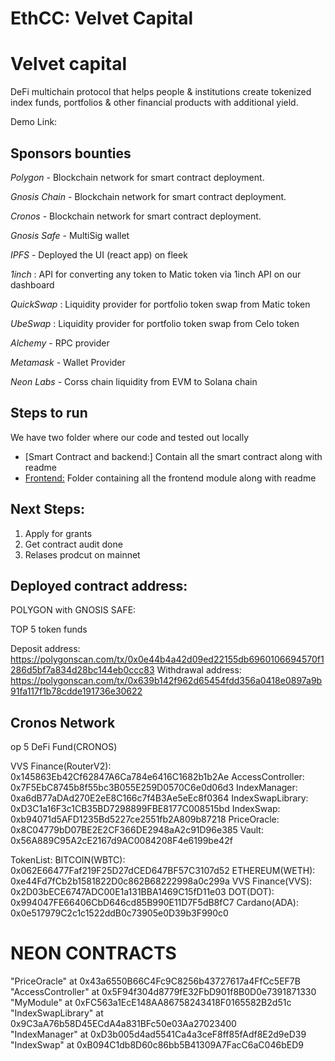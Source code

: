 # EthCC: Velvet Capital

# Velvet capital

DeFi multichain protocol that helps people & institutions create tokenized index funds, portfolios & other financial products with additional yield.

Demo Link:

## Sponsors bounties

_Polygon_ - Blockchain network for smart contract deployment.

_Gnosis Chain_ - Blockchain network for smart contract deployment.

_Cronos_ - Blockchain network for smart contract deployment.

_Gnosis Safe_ - MultiSig wallet

_IPFS_ - Deployed the UI (react app) on fleek

_1inch_ : API for converting any token to Matic token via 1inch API on our dashboard

_QuickSwap_ : Liquidity provider for portfolio token swap from Matic token

_UbeSwap_ : Liquidity provider for portfolio token swap from Celo token

_Alchemy_ - RPC provider

_Metamask_ - Wallet Provider

_Neon Labs_ - Corss chain liquidity from EVM to Solana chain

## Steps to run

We have two folder where our code and tested out locally

- [Smart Contract and backend:] Contain all the smart contract along with readme
- [Frontend:]() Folder containing all the frontend module along with readme

## Next Steps:

1. Apply for grants
2. Get contract audit done
3. Relases prodcut on mainnet

## Deployed contract address:

POLYGON with GNOSIS SAFE:

TOP 5 token funds

Deposit address: https://polygonscan.com/tx/0x0e44b4a42d09ed22155db6960106694570f1286d5bf7a834d28bc144eb0ccc83
Withdrawal address: https://polygonscan.com/tx/0x639b142f962d65454fdd356a0418e0897a9b91fa117f1b78cdde191736e30622



## Cronos Network

op 5 DeFi Fund(CRONOS)

VVS Finance(RouterV2): 0x145863Eb42Cf62847A6Ca784e6416C1682b1b2Ae
AccessController: 0x7F5EbC8745b8f55bc3B055E259D0570C6e0d06d3
IndexManager: 0xa6dB77aDAd270E2eE8C166c7f4B3Ae5eEc8f0364
IndexSwapLibrary: 0xD3C1a16F3c1CB35BD7298899FBE8177C008515bd
IndexSwap: 0xb94071d5AFD1235Bd5227ce2551fb2A809b87218
PriceOracle: 0x8C04779bD07BE2E2CF366DE2948aA2c91D96e385
Vault: 0x56A889C95A2cE2167d9AC0084208F4e6199be42f

TokenList:
BITCOIN(WBTC): 0x062E66477Faf219F25D27dCED647BF57C3107d52
ETHEREUM(WETH): 0xe44Fd7fCb2b1581822D0c862B68222998a0c299a
VVS Finance(VVS): 0x2D03bECE6747ADC00E1a131BBA1469C15fD11e03
DOT(DOT): 0x994047FE66406CbD646cd85B990E11D7F5dB8fC7
Cardano(ADA): 0x0e517979C2c1c1522ddB0c73905e0D39b3F990c0

# NEON CONTRACTS

"PriceOracle" at 0x43a6550B66C4Fc9C8256b43727617a4FfCc5EF7B <br>
"AccessController" at 0x5F94f304d8779fE32FbD901f8B0D0e7391871330 <br>
"MyModule" at 0xFC563a1EcE148AA86758243418F0165582B2d51c <br>
"IndexSwapLibrary" at 0x9C3aA76b58D45ECdA4a831BFc50e03Aa27023400 <br>
"IndexManager" at 0xD3b005d4ad5541Ca4a3ceF8ff85fAdf8E2d9eD39 <br>
"IndexSwap" at 0xB094C1db8D60c86bb5B41309A7FacC6aC046bED9 <br>
